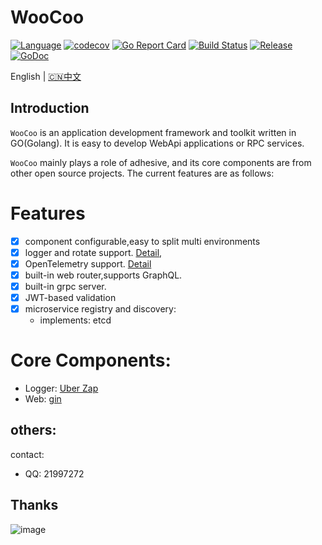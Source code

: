 # WooCoo

[![Language](https://img.shields.io/badge/Language-Go-blue.svg)](https://golang.org/)
[![codecov](https://codecov.io/gh/tsingsun/woocoo/branch/master/graph/badge.svg)](https://codecov.io/gh/tsingsun/woocoo)
[![Go Report Card](https://goreportcard.com/badge/github.com/tsingsun/woocoo)](https://goreportcard.com/report/github.com/tsingsun/woocoo)
[![Build Status](https://github.com/tsingsun/woocoo/workflows/Run%20Tests/badge.svg?branch=master)](https://github.com/tsingsun/woocoo/actions?query=branch%3Amaster)
[![Release](https://img.shields.io/github/release/tsingsun/woocoo.svg?style=flat-square)](https://github.com/tsingsun/woocoo/releases)
[![GoDoc](https://pkg.go.dev/badge/github.com/tsingsun/woocoo?status.svg)](https://pkg.go.dev/github.com/tsingsun/woocoo?tab=doc)

English | [🇨🇳中文](README_ZH.md)

## Introduction

`WooCoo` is an application development framework and toolkit written in GO(Golang). It is easy to develop WebApi applications or RPC services.

`WooCoo` mainly plays a role of adhesive, and its core components are from other open source projects. 
The current features are as follows:

# Features
- [x] component configurable,easy to split multi environments
- [X] logger and rotate support. [Detail](docs/logger.md),
- [X] OpenTelemetry support. [Detail](docs/otel.md)
- [X] built-in web router,supports GraphQL.
- [X] built-in grpc server.
- [X] JWT-based validation
- [X] microservice registry and discovery: 
  - implements: etcd

# Core Components:

- Logger: [Uber Zap](http://go.uber.org/zap)
- Web: [gin](http://github.com/gin-gonic/gin)

## others:

contact:
- QQ: 21997272

## Thanks

![image](https://resources.jetbrains.com/storage/products/company/brand/logos/jb_beam.svg)